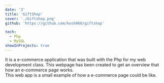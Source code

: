 ```yaml
---
date: '3'
title: 'GiftShop'
cover: './Giftshop.png'
github: 'https://github.com/kush960/giftshop'

tech:
  - Php
  - MySQL
showInProjects: true
---
```


It is a e-commerce application that was built with the Php for my web development class. This webpage has been created to get an overview that how an e-commerce page works.<br/>
This web app is a small example of how a e-commerce page could be like.
